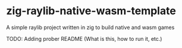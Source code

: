# zig-raylib-native-wasm-template
A simple raylib project written in zig to build native and wasm games

TODO: Adding prober README (What is this, how to run it, etc.)
